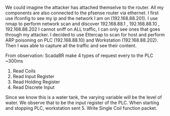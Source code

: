 We could imagine the attacker has attached themselve to the router.
All my components are also connected to the pfsense router via ethernet.
I first use ifconfig to see my ip and the network I am on (192.168.88.201).
I use nmap to perform network scan and discover 192.168.88.1 , 192.168.88.10 , 192.168.88.202
I cannot sniff on ALL traffic, I can only see ones that goes through my attacker.
I decided to use Ettercap to scan for host and perform ARP poisoning on PLC (192.168.88.10) and Workstation (192.168.88.202).
Then I was able to capture all the traffic and see their content.

From observation:
ScadaBR make 4 types of request every to the PLC ~300ms
1. Read Coils
4. Read Input Register
3. Read Holding Register
2. Read Discrete Input

Since we know this is a water tank, the varying variable will be the level of water. We observe that to be the input register of the PLC.
When starting and stopping PLC, workstation sent 5. Write Single Coil function packet.

